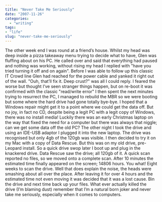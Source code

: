 ```yaml
---
title: "Never Take Me Seriously"
date: "2007-11-26"
categories: 
  - "writing"
tags:
- "life"
slug: "never-take-me-seriously"
---
```


The other week end I was round at a friend’s house. Whilst my head was deep inside a pizza takeaway menu trying to decide what to have, Glen was fluffing about on his PC. He called over and said that everything had paused and nothing was working, without rising my head I replied with "have you tried turning it off and on again". Before I was able to follow up this classic IT Crowd line Glen had reached for the power cable and yanked it right out of the wall. "Ouh, that’ll fix it. Deep crust?" was all I could reply. I feared the worse but thought I’ve seen stranger things happen, but on re-boot it was confirmed with the classic "read/write error" I then spent the next minutes trying to resurrect the PC, I managed to rebuild the MBR so we were booting but some where the hard drive had gone totally bye-bye. I hoped that a Windows repair might get it to a point where we could get the data off. But no joy, in fact no CD, despite being a legit PC with a legit copy of Windows, there was no install media! Luckily there was an early Christmas laptop on the way that fixed the need for a computer but there was always that niggle; can we get some data off the old PC? The other night I took the drive and using an IDE-USB adaptor I plugged it into the new laptop. The drive was recognised but only 4gb of the 120gb was visible. I then decided to try it on my Mac with a copy of Data Rescue. But this was on my old drive, pre-Leopard install. So a quick drive swop later I boot up and plug in the knackered drive. Data Rescue saw the drive; all 120gb of it. A quick scan reported no files, so we moved onto a complete scan. After 10 minutes the estimated time finally appeared on the screen; 14806 hours. You what! Eight weeks to scan the drive. Well that does explain the noise, the heads were smashing about all over the place. After leaving it for over 4 hours and the estimated time not even moving it was decided that it was a lost cause. Bin the drive and next time back up your files. What ever actually killed the drive (I’m blaming dust) remember that I’m a natural born joker and never take me seriously, especially when it comes to computers.
